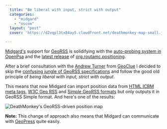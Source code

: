 ```yaml
---
  title: "Be liberal with input, strict with output"
  categories: 
    - "midgard"
    - "oscom"
  layout: "post"
  cover: 'https://d2vqpl3tx84ay5.cloudfront.net/deathmonkey-map-small.jpg'

---
```

[Midgard's][1] support for [GeoRSS][2] is solidifying with the [auto-probing system in OpenPsa][3] and the [latest release][4] of [org.routamc.positioning][5].  

After a brief consultation with the [Andrew Turner][7] from [GeoClue][8] I decided to skip the [confusing jungle of GeoRSS specifications][6] and follow the good old principle of _being liberal with input, strict with output_.

This means that now Midgard can import position data from [HTML ICBM meta tags][9], [W3C Geo RSS][10] and [Simple GeoRSS formats][11] but only outputs it in GeoRSS Simple format. And here's one of the results:

![DeathMonkey's GeoRSS-driven position map](https://d2vqpl3tx84ay5.cloudfront.net/deathmonkey-map-small.jpg)

__Note:__ This change of approach also means that Midgard can communicate with [GeoPress][12] quite easily.

[1]: http://www.midgard-project.org/
[2]: http://www.georss.org/
[3]: http://bergie.iki.fi/blog/contact-management-in-semantic-web/
[4]: http://pear.midcom-project.org/index.php?package=org_routamc_positioning&release=1.1.0&downloads
[5]: http://bergie.iki.fi/blog/the-midgard-position/
[6]: http://www.digitaltrailblazer.com/2006/08/whats_the_geors.html
[7]: http://highearthorbit.com/
[8]: http://live.gnome.org/GeoClue
[9]: http://geourl.org/add.html
[10]: http://www.georss.org/w3c.html
[11]: http://www.georss.org/simple.html
[12]: http://www.georss.org/geopress/
